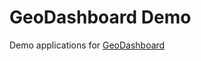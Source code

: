 # GeoDashboard Demo

Demo applications for [GeoDashboard](https://github.com/maurimiranda/geo-dashboard/)
